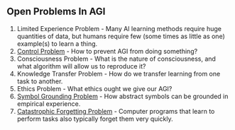 ## Open Problems In AGI

1. Limited Experience Problem - Many AI learning methods require huge quantities of data, but humans require few (some times as little as one) example(s) to learn a thing.
2. [Control Problem](https://en.wikipedia.org/wiki/AI_control_problem) - How to prevent AGI from doing something?
3. Consciousness Problem - What is the nature of consciousness, and what algorithm will allow us to reproduce it?
4. Knowledge Transfer Problem - How do we transfer learning from one task to another.
5. Ethics Problem - What ethics ought we give our AGI?
6. [Symbol Grounding Problem](https://en.wikipedia.org/wiki/Symbol_grounding_problem) - How abstract symbols can be grounded in empirical experience.
7. [Catastrophic Forgetting Problem](https://deepmind.com/blog/enabling-continual-learning-in-neural-networks/) - Computer programs that learn to perform tasks also typically forget them very quickly.
